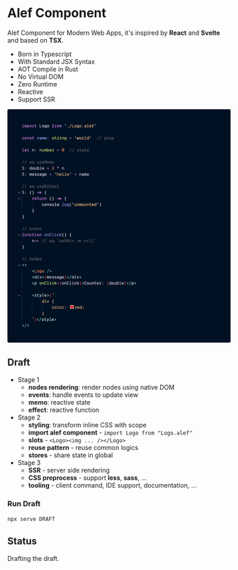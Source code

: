 # Alef Component

Alef Component for Modern Web Apps, it's inspired by **React** and **Svelte** and based on **TSX**.

- Born in Typescript
- With Standard JSX Syntax
- AOT Compile in Rust
- No Virtual DOM
- Zero Runtime
- Reactive
- Support SSR

![Alef Component](./assets/alef_component.png)

## Draft

- Stage 1
  - **nodes rendering**: render nodes using native DOM
  - **events**: handle events to update view
  - **memo**: reactive state
  - **effect**: reactive function
- Stage 2
  - **styling**: transform inline CSS with scope
  - **import alef component** - `import Logo from "Logo.alef"`
  - **slots** - `<Logo><img ... /></Logo>`
  - **reuse pattern** - reuse common logics
  - **stores** - share state in global
- Stage 3
  - **SSR** - server side rendering
  - **CSS preprocess** - support **less**, **sass**, ...
  - **tooling** - client command, IDE support, documentation, ...

### Run Draft

```bash
npx serve DRAFT
```

## Status

Drafting the draft.

